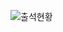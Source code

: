 ![출석현황](https://user-images.githubusercontent.com/23524849/110246603-945a1980-7fab-11eb-8d11-8c864e85b803.png)
